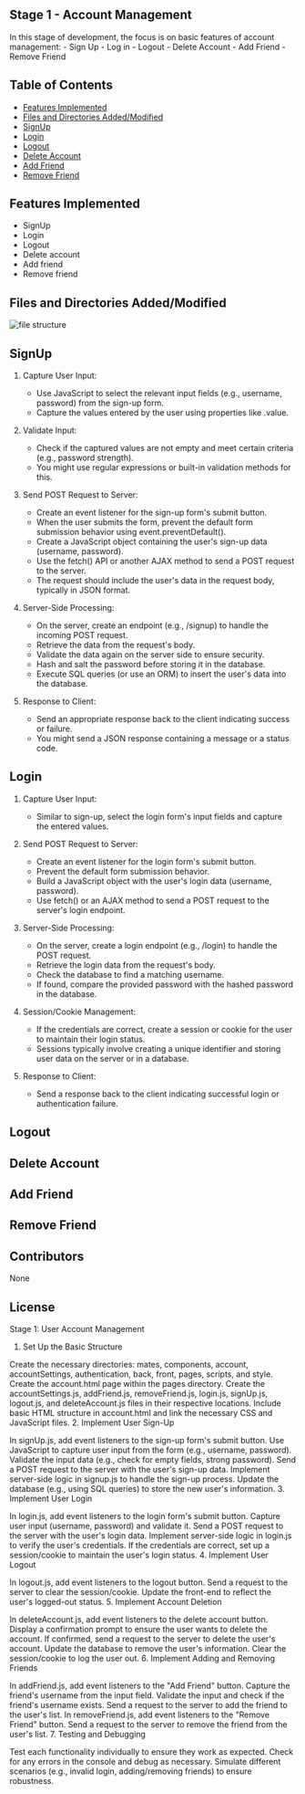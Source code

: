 ## Stage 1 - Account Management

In this stage of development, the focus is on basic features of account management:
    - Sign Up
    - Log in
    - Logout
    - Delete Account
    - Add Friend
    - Remove Friend

## Table of Contents

- [Features Implemented](#features-implemented)
- [Files and Directories Added/Modified](#files-and-directories-addedmodified)
- [SignUp](#signup)
- [Login](#login)
- [Logout](#logout)
- [Delete Account](#delete-account)
- [Add Friend](#add-friend)
- [Remove Friend](#remove-friend)

## Features Implemented

- SignUp
- Login
- Logout
- Delete account
- Add friend
- Remove friend

## Files and Directories Added/Modified

![file structure](../images/filestage1.png)

## SignUp

1. Capture User Input:
    - Use JavaScript to select the relevant input fields (e.g., username, password) from the sign-up form.
    - Capture the values entered by the user using properties like .value.

2. Validate Input:
    - Check if the captured values are not empty and meet certain criteria (e.g., password strength).
    - You might use regular expressions or built-in validation methods for this.

3. Send POST Request to Server:
    - Create an event listener for the sign-up form's submit button.
    - When the user submits the form, prevent the default form submission behavior using event.preventDefault().
    - Create a JavaScript object containing the user's sign-up data (username, password).
    - Use the fetch() API or another AJAX method to send a POST request to the server.
    - The request should include the user's data in the request body, typically in JSON format.

4. Server-Side Processing:
    - On the server, create an endpoint (e.g., /signup) to handle the incoming POST request.
    - Retrieve the data from the request's body.
    - Validate the data again on the server side to ensure security.
    - Hash and salt the password before storing it in the database.
    - Execute SQL queries (or use an ORM) to insert the user's data into the database.

5. Response to Client:
    - Send an appropriate response back to the client indicating success or failure.
    - You might send a JSON response containing a message or a status code.

## Login

1. Capture User Input:
    - Similar to sign-up, select the login form's input fields and capture the entered values.    

2. Send POST Request to Server:
    - Create an event listener for the login form's submit button.
    - Prevent the default form submission behavior.
    - Build a JavaScript object with the user's login data (username, password).
    - Use fetch() or an AJAX method to send a POST request to the server's login endpoint.

3. Server-Side Processing:
    - On the server, create a login endpoint (e.g., /login) to handle the POST request.
    - Retrieve the login data from the request's body.
    - Check the database to find a matching username.
    - If found, compare the provided password with the hashed password in the database.

4. Session/Cookie Management:
    - If the credentials are correct, create a session or cookie for the user to maintain their login status.
    - Sessions typically involve creating a unique identifier and storing user data on the server or in a database.

5. Response to Client:
    - Send a response back to the client indicating successful login or authentication failure.

## Logout

<!-- Add detailed information about the Logout feature -->

## Delete Account

<!-- Add detailed information about the Delete Account feature -->

## Add Friend

<!-- Add detailed information about the Add Friend feature -->

## Remove Friend

<!-- Add detailed information about the Remove Friend feature -->


## Contributors

None

## License



Stage 1: User Account Management
1. Set Up the Basic Structure

Create the necessary directories: mates, components, account, accountSettings, authentication, back, front, pages, scripts, and style.
Create the account.html page within the pages directory.
Create the accountSettings.js, addFriend.js, removeFriend.js, login.js, signUp.js, logout.js, and deleteAccount.js files in their respective locations.
Include basic HTML structure in account.html and link the necessary CSS and JavaScript files.
2. Implement User Sign-Up

In signUp.js, add event listeners to the sign-up form's submit button.
Use JavaScript to capture user input from the form (e.g., username, password).
Validate the input data (e.g., check for empty fields, strong password).
Send a POST request to the server with the user's sign-up data.
Implement server-side logic in signup.js to handle the sign-up process.
Update the database (e.g., using SQL queries) to store the new user's information.
3. Implement User Login

In login.js, add event listeners to the login form's submit button.
Capture user input (username, password) and validate it.
Send a POST request to the server with the user's login data.
Implement server-side logic in login.js to verify the user's credentials.
If the credentials are correct, set up a session/cookie to maintain the user's login status.
4. Implement User Logout

In logout.js, add event listeners to the logout button.
Send a request to the server to clear the session/cookie.
Update the front-end to reflect the user's logged-out status.
5. Implement Account Deletion

In deleteAccount.js, add event listeners to the delete account button.
Display a confirmation prompt to ensure the user wants to delete the account.
If confirmed, send a request to the server to delete the user's account.
Update the database to remove the user's information.
Clear the session/cookie to log the user out.
6. Implement Adding and Removing Friends

In addFriend.js, add event listeners to the "Add Friend" button.
Capture the friend's username from the input field.
Validate the input and check if the friend's username exists.
Send a request to the server to add the friend to the user's list.
In removeFriend.js, add event listeners to the "Remove Friend" button.
Send a request to the server to remove the friend from the user's list.
7. Testing and Debugging

Test each functionality individually to ensure they work as expected.
Check for any errors in the console and debug as necessary.
Simulate different scenarios (e.g., invalid login, adding/removing friends) to ensure robustness.








